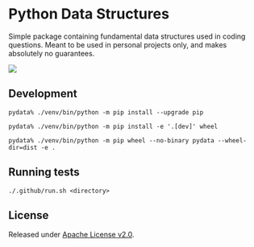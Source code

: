 # Python Data Structures
Simple package containing fundamental data structures used in coding questions. 
Meant to be used in personal projects only, and makes absolutely no guarantees.

[![](https://github.com/asarkar/pydata/workflows/CI/badge.svg)](https://github.com/asarkar/pydata/actions)

## Development

```
pydata% ./venv/bin/python -m pip install --upgrade pip

pydata% ./venv/bin/python -m pip install -e '.[dev]' wheel

pydata% ./venv/bin/python -m pip wheel --no-binary pydata --wheel-dir=dist -e .

```

## Running tests
```
./.github/run.sh <directory>
```

## License

Released under [Apache License v2.0](LICENSE).